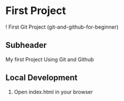 # First Project  

! First Git Project (git-and-github-for-beginner)

## Subheader

My first Project Using Git and Github

## Local Development

1. Open index.html in your browser